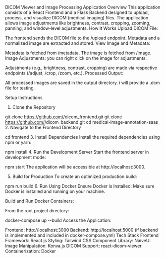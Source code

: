 DICOM Viewer and Image Processing Application
Overview
This application consists of a React Frontend and a Flask Backend designed to upload, process, and visualize DICOM (medical imaging) files. The application allows image adjustments like brightness, contrast, cropping, zooming, panning, and window-level adjustments.
How It Works
Upload DICOM File:

The frontend sends the DICOM file to the /upload endpoint.
Metadata and a normalized image are extracted and stored.
View Image and Metadata:

Metadata is fetched from /metadata.
The image is fetched from /image.
Image Adjustments:
you can right click on the image for adjustments.

Adjustments (e.g., brightness, contrast, cropping) are made via respective endpoints (/adjust, /crop, /zoom, etc.).
Processed Output:

All processed images are saved in the output directory.
i will provide a .dcm file for testing.


Setup Instructions
1. Clone the Repository

git clone https://github.com/<your-username>/dicom_frontend.git
git clone https://github.com/<your-username>/dicom_backend.git
cd medical-image-annotation-saas
2. Navigate to the Frontend Directory

cd frontend
3. Install Dependencies
Install the required dependencies using npm or yarn:


npm install
4. Run the Development Server
Start the frontend server in development mode:

npm start
The application will be accessible at http://localhost:3000.

5. Build for Production
To create an optimized production build:


npm run build
6. Run Using Docker
Ensure Docker is Installed: Make sure Docker is installed and running on your machine.

Build and Run Docker Containers:

From the root project directory:

docker-compose up --build
Access the Application:

Frontend: http://localhost:3000
Backend: http://localhost:5000 (if backend is implemented and included in docker-compose.yml)
Tech Stack
Frontend Framework: React.js
Styling: Tailwind CSS
Component Library: NaiveUI
Image Manipulation: Konva.js
DICOM Support: react-dicom-viewer
Containerization: Docker
